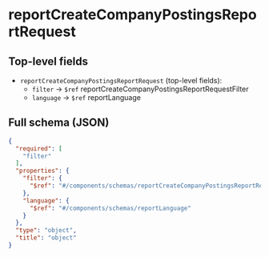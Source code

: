 # reportCreateCompanyPostingsReportRequest

## Top-level fields
- `reportCreateCompanyPostingsReportRequest` (top-level fields):
  - `filter` → `$ref` reportCreateCompanyPostingsReportRequestFilter
  - `language` → `$ref` reportLanguage

## Full schema (JSON)
```json
{
  "required": [
    "filter"
  ],
  "properties": {
    "filter": {
      "$ref": "#/components/schemas/reportCreateCompanyPostingsReportRequestFilter"
    },
    "language": {
      "$ref": "#/components/schemas/reportLanguage"
    }
  },
  "type": "object",
  "title": "object"
}
```
